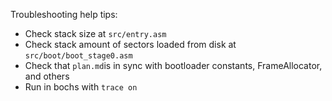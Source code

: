 Troubleshooting help tips:

* Check stack size at `src/entry.asm`
* Check stack amount of sectors loaded from disk at `src/boot/boot_stage0.asm`
* Check that `plan.md`is in sync with bootloader constants, FrameAllocator, and others
* Run in bochs with `trace on`

